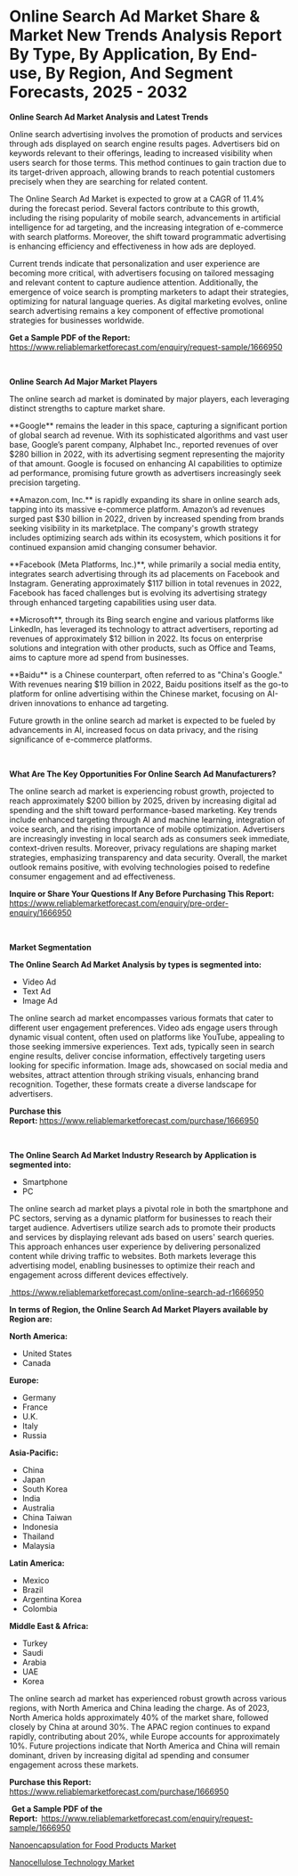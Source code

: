 <p><h1>Online Search Ad Market Share & Market New Trends Analysis Report By Type, By Application, By End-use, By Region, And Segment Forecasts, 2025 - 2032</h1></p><p><strong>Online Search Ad Market Analysis and Latest Trends</strong></p>
<p><p>Online search advertising involves the promotion of products and services through ads displayed on search engine results pages. Advertisers bid on keywords relevant to their offerings, leading to increased visibility when users search for those terms. This method continues to gain traction due to its target-driven approach, allowing brands to reach potential customers precisely when they are searching for related content. </p><p>The Online Search Ad Market is expected to grow at a CAGR of 11.4% during the forecast period. Several factors contribute to this growth, including the rising popularity of mobile search, advancements in artificial intelligence for ad targeting, and the increasing integration of e-commerce with search platforms. Moreover, the shift toward programmatic advertising is enhancing efficiency and effectiveness in how ads are deployed. </p><p>Current trends indicate that personalization and user experience are becoming more critical, with advertisers focusing on tailored messaging and relevant content to capture audience attention. Additionally, the emergence of voice search is prompting marketers to adapt their strategies, optimizing for natural language queries. As digital marketing evolves, online search advertising remains a key component of effective promotional strategies for businesses worldwide.</p></p>
<p><strong>Get a Sample PDF of the Report:&nbsp;</strong> <a href="https://www.reliablemarketforecast.com/enquiry/request-sample/1666950?utm_campaign=1105&utm_medium=2&utm_source=Github&utm_content=ia&utm_term=08032025&utm_id=online-search-ad">https://www.reliablemarketforecast.com/enquiry/request-sample/1666950</a></p>
<p>&nbsp;</p>
<p><strong>Online Search Ad Major Market Players</strong></p>
<p><p>The online search ad market is dominated by major players, each leveraging distinct strengths to capture market share. </p><p>**Google** remains the leader in this space, capturing a significant portion of global search ad revenue. With its sophisticated algorithms and vast user base, Google’s parent company, Alphabet Inc., reported revenues of over $280 billion in 2022, with its advertising segment representing the majority of that amount. Google is focused on enhancing AI capabilities to optimize ad performance, promising future growth as advertisers increasingly seek precision targeting.</p><p>**Amazon.com, Inc.** is rapidly expanding its share in online search ads, tapping into its massive e-commerce platform. Amazon’s ad revenues surged past $30 billion in 2022, driven by increased spending from brands seeking visibility in its marketplace. The company's growth strategy includes optimizing search ads within its ecosystem, which positions it for continued expansion amid changing consumer behavior.</p><p>**Facebook (Meta Platforms, Inc.)**, while primarily a social media entity, integrates search advertising through its ad placements on Facebook and Instagram. Generating approximately $117 billion in total revenues in 2022, Facebook has faced challenges but is evolving its advertising strategy through enhanced targeting capabilities using user data.</p><p>**Microsoft**, through its Bing search engine and various platforms like LinkedIn, has leveraged its technology to attract advertisers, reporting ad revenues of approximately $12 billion in 2022. Its focus on enterprise solutions and integration with other products, such as Office and Teams, aims to capture more ad spend from businesses.</p><p>**Baidu** is a Chinese counterpart, often referred to as "China's Google." With revenues nearing $19 billion in 2022, Baidu positions itself as the go-to platform for online advertising within the Chinese market, focusing on AI-driven innovations to enhance ad targeting.</p><p>Future growth in the online search ad market is expected to be fueled by advancements in AI, increased focus on data privacy, and the rising significance of e-commerce platforms.</p></p>
<p>&nbsp;</p>
<p><strong>What Are The Key Opportunities For Online Search Ad Manufacturers?</strong></p>
<p><p>The online search ad market is experiencing robust growth, projected to reach approximately $200 billion by 2025, driven by increasing digital ad spending and the shift toward performance-based marketing. Key trends include enhanced targeting through AI and machine learning, integration of voice search, and the rising importance of mobile optimization. Advertisers are increasingly investing in local search ads as consumers seek immediate, context-driven results. Moreover, privacy regulations are shaping market strategies, emphasizing transparency and data security. Overall, the market outlook remains positive, with evolving technologies poised to redefine consumer engagement and ad effectiveness.</p></p>
<p><strong>Inquire or Share Your Questions If Any Before Purchasing This Report:</strong> <a href="https://www.reliablemarketforecast.com/enquiry/pre-order-enquiry/1666950?utm_campaign=1105&utm_medium=2&utm_source=Github&utm_content=ia&utm_term=08032025&utm_id=online-search-ad">https://www.reliablemarketforecast.com/enquiry/pre-order-enquiry/1666950</a></p>
<p>&nbsp;</p>
<p><strong>Market Segmentation</strong></p>
<p><strong>The Online Search Ad Market Analysis by types is segmented into:</strong></p>
<p><ul><li>Video Ad</li><li>Text Ad</li><li>Image Ad</li></ul></p>
<p><p>The online search ad market encompasses various formats that cater to different user engagement preferences. Video ads engage users through dynamic visual content, often used on platforms like YouTube, appealing to those seeking immersive experiences. Text ads, typically seen in search engine results, deliver concise information, effectively targeting users looking for specific information. Image ads, showcased on social media and websites, attract attention through striking visuals, enhancing brand recognition. Together, these formats create a diverse landscape for advertisers.</p></p>
<p><strong>Purchase this Report:&nbsp;</strong><a href="https://www.reliablemarketforecast.com/purchase/1666950?utm_campaign=1105&utm_medium=2&utm_source=Github&utm_content=ia&utm_term=08032025&utm_id=online-search-ad">https://www.reliablemarketforecast.com/purchase/1666950</a></p>
<p>&nbsp;</p>
<p><strong>The Online Search Ad Market Industry Research by Application is segmented into:</strong></p>
<p><ul><li>Smartphone</li><li>PC</li></ul></p>
<p><p>The online search ad market plays a pivotal role in both the smartphone and PC sectors, serving as a dynamic platform for businesses to reach their target audience. Advertisers utilize search ads to promote their products and services by displaying relevant ads based on users' search queries. This approach enhances user experience by delivering personalized content while driving traffic to websites. Both markets leverage this advertising model, enabling businesses to optimize their reach and engagement across different devices effectively.</p></p>
<p><a href="https://www.reliablemarketforecast.com/online-search-ad-r1666950?utm_campaign=1105&utm_medium=2&utm_source=Github&utm_content=ia&utm_term=08032025&utm_id=online-search-ad">&nbsp;https://www.reliablemarketforecast.com/online-search-ad-r1666950</a></p>
<p><strong>In terms of Region, the Online Search Ad Market Players available by Region are:</strong></p>
<p>
    <p> <strong> North America: </strong>
        <ul>
            <li>United States</li>
            <li>Canada</li>
        </ul>
        </p> 
    <p> <strong> Europe: </strong>
        <ul>
            <li>Germany</li>
            <li>France</li>
            <li>U.K.</li>
            <li>Italy</li>
            <li>Russia</li>
        </ul>
        </p> 
    <p> <strong> Asia-Pacific: </strong>
        <ul>
            <li>China</li>
            <li>Japan</li>
            <li>South Korea</li>
            <li>India</li>
            <li>Australia</li>
            <li>China Taiwan</li>
            <li>Indonesia</li>
            <li>Thailand</li>
            <li>Malaysia</li>
        </ul>
        </p> 
    <p> <strong> Latin America: </strong>
        <ul>
            <li>Mexico</li>
            <li>Brazil</li>
            <li>Argentina Korea</li>
            <li>Colombia</li>
        </ul>
        </p> 
    <p> <strong> Middle East & Africa: </strong>
        <ul>
            <li>Turkey</li>
            <li>Saudi</li>
            <li>Arabia</li>
            <li>UAE</li>
            <li>Korea</li>
        </ul>
    </p>
    </p>
<p><p>The online search ad market has experienced robust growth across various regions, with North America and China leading the charge. As of 2023, North America holds approximately 40% of the market share, followed closely by China at around 30%. The APAC region continues to expand rapidly, contributing about 20%, while Europe accounts for approximately 10%. Future projections indicate that North America and China will remain dominant, driven by increasing digital ad spending and consumer engagement across these markets.</p></p>
<p><strong>Purchase this Report: </strong><a href="https://www.reliablemarketforecast.com/purchase/1666950?utm_campaign=1105&utm_medium=2&utm_source=Github&utm_content=ia&utm_term=08032025&utm_id=online-search-ad">https://www.reliablemarketforecast.com/purchase/1666950</a></p>
<p>&nbsp;<strong>Get a Sample PDF of the Report:&nbsp;&nbsp;</strong><a href="https://www.reliablemarketforecast.com/enquiry/request-sample/1666950?utm_campaign=1105&utm_medium=2&utm_source=Github&utm_content=ia&utm_term=08032025&utm_id=online-search-ad">https://www.reliablemarketforecast.com/enquiry/request-sample/1666950</a></p>
<p><strong></strong></p>
<p><p><a href="https://github.com/prosalinda88/Market-Research-Report-List-7/blob/main/nanoencapsulation-for-food-products-market.md?utm_campaign=1105&utm_medium=2&utm_source=Github&utm_content=ia&utm_term=08032025&utm_id=online-search-ad">Nanoencapsulation for Food Products Market</a></p><p><a href="https://github.com/hayasiorover/Market-Research-Report-List-1/blob/main/nanocellulose-technology-market.md?utm_campaign=1105&utm_medium=2&utm_source=Github&utm_content=ia&utm_term=08032025&utm_id=online-search-ad">Nanocellulose Technology Market</a></p></p>